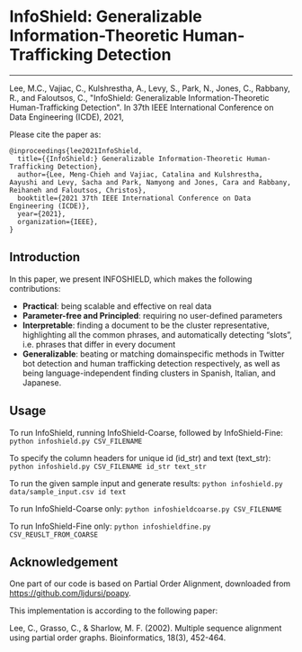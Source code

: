 # InfoShield: Generalizable Information-Theoretic Human-Trafficking Detection

------------

Lee, M.C., Vajiac, C., Kulshrestha, A., Levy, S., Park, N., Jones, C., Rabbany, R., and Faloutsos, C., "InfoShield: Generalizable Information-Theoretic Human-Trafficking Detection". In 37th IEEE International Conference on Data Engineering (ICDE), 2021,

Please cite the paper as:

    @inproceedings{lee2021InfoShield,
      title={{InfoShield:} Generalizable Information-Theoretic Human-Trafficking Detection},
      author={Lee, Meng-Chieh and Vajiac, Catalina and Kulshrestha, Aayushi and Levy, Sacha and Park, Namyong and Jones, Cara and Rabbany, Reihaneh and Faloutsos, Christos},
      booktitle={2021 37th IEEE International Conference on Data Engineering (ICDE)},
      year={2021},
      organization={IEEE},
    }
    
##  Introduction
In this paper, we present INFOSHIELD, which makes the following contributions:
- **Practical**: being scalable and effective on real data
- **Parameter-free and Principled**: requiring no user-defined parameters
- **Interpretable**: finding a document to be the cluster representative, highlighting all the common phrases, and automatically detecting “slots”, i.e. phrases that differ in every document
- **Generalizable**: beating or matching domainspecific methods in Twitter bot detection and human trafficking detection respectively, as well as being language-independent finding clusters in Spanish, Italian, and Japanese.

## Usage

To run InfoShield, running InfoShield-Coarse, followed by InfoShield-Fine:
`python infoshield.py CSV_FILENAME`

To specify the column headers for unique id (id_str) and text (text_str):
`python infoshield.py CSV_FILENAME id_str text_str`

To run the given sample input and generate results:
`python infoshield.py data/sample_input.csv id text`

To run InfoShield-Coarse only:
`python infoshieldcoarse.py CSV_FILENAME`

To run InfoShield-Fine only:
`python infoshieldfine.py CSV_REUSLT_FROM_COARSE`

## Acknowledgement
One part of our code is based on Partial Order Alignment, downloaded from https://github.com/ljdursi/poapy.

This implementation is according to the following paper:

Lee, C., Grasso, C., & Sharlow, M. F. (2002). Multiple sequence alignment using partial order graphs. Bioinformatics, 18(3), 452-464.
